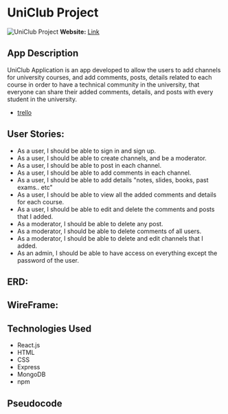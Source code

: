 # UniClub Project

![UniClub Project](imglink)
**Website:** [Link](link)
## App Description
UniClub Application is an app developed to allow the users to add channels for university courses, and add comments, posts, details related to each course in order to have a technical community in the university, that everyone can share their added comments, details, and posts with every student in the university.
- [trello](https://trello.com/invite/b/66d811064ce6804d91f53663/ATTIdeb4e6dfaebd8bdd53c86550a2466649F565403A/uniclub)
## User Stories:
- As a user, I should be able to sign in and sign up.
- As a user, I should be able to create channels, and be a moderator. 
- As a user, I should be able to post in each channel.
- As a user, I should be able to add comments in each channel.
- As a user, I should be able to add  details "notes, slides, books, past exams.. etc"
- As a user, I should be able to view all the added comments and details for each course.
- As a user, I should be able to edit and delete the comments and posts that I added.
- As a moderator, I should be able to delete any post.
- As a moderator, I should be able to delete comments of all users.
- As a moderator, I should be able to delete and edit channels that I added.
- As an admin, I should be able to have access on everything except the password of the user.

## ERD:


## WireFrame:



## Technologies Used

- React.js
- HTML
- CSS
- Express
- MongoDB
- npm


## Pseudocode
